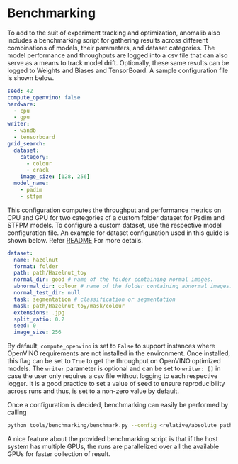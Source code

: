 # Benchmarking

To add to the suit of experiment tracking and optimization, anomalib also includes a benchmarking script for gathering results across different combinations of models, their parameters, and dataset categories. The model performance and throughputs are logged into a csv file that can also serve as a means to track model drift. Optionally, these same results can be logged to Weights and Biases and TensorBoard. A sample configuration file is shown below.

```yaml
seed: 42
compute_openvino: false
hardware:
  - cpu
  - gpu
writer:
  - wandb
  - tensorboard
grid_search:
  dataset:
    category:
      - colour
      - crack
    image_size: [128, 256]
  model_name:
    - padim
    - stfpm
```

This configuration computes the throughput and performance metrics on CPU and GPU for two categories of a custom folder dataset for Padim and STFPM models. To configure a custom dataset, use the respective model configuration file. An example for dataset configuration used in this guide is shown below. Refer [README](https://github.com/openvinotoolkit/anomalib#readme) For more details.

```yaml
dataset:
  name: hazelnut
  format: folder
  path: path/Hazelnut_toy
  normal_dir: good # name of the folder containing normal images.
  abnormal_dir: colour # name of the folder containing abnormal images.
  normal_test_dir: null
  task: segmentation # classification or segmentation
  mask: path/Hazelnut_toy/mask/colour
  extensions: .jpg
  split_ratio: 0.2
  seed: 0
  image_size: 256
```

By default, `compute_openvino` is set to `False` to support instances where OpenVINO requirements are not installed in the environment. Once installed, this flag can be set to `True` to get the throughput on OpenVINO optimized models. The `writer` parameter is optional and can be set to `writer: []` in case the user only requires a csv file without logging to each respective logger. It is a good practice to set a value of seed to ensure reproducibility across runs and thus, is set to a non-zero value by default.

Once a configuration is decided, benchmarking can easily be performed by calling

```bash
python tools/benchmarking/benchmark.py --config <relative/absolute path>/<paramfile>.yaml
```

A nice feature about the provided benchmarking script is that if the host system has multiple GPUs, the runs are parallelized over all the available GPUs for faster collection of result.

